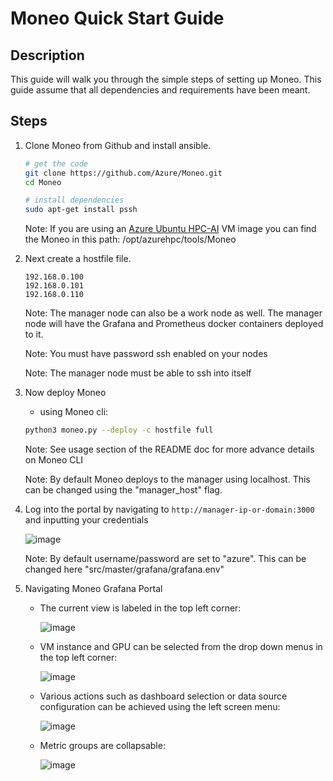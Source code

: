 Moneo Quick Start Guide
=====
Description
-----
This guide will walk you through the simple steps of setting up Moneo.
This guide assume that all dependencies and requirements have been meant.

Steps
-----
1. Clone Moneo from Github and install ansible. 
    ```sh
    # get the code
    git clone https://github.com/Azure/Moneo.git
    cd Moneo

    # install dependencies
    sudo apt-get install pssh
    ```
    Note: If you are using an [Azure Ubuntu HPC-AI](https://github.com/Azure/azhpc-images) VM image you can find the Moneo in this path: /opt/azurehpc/tools/Moneo

2. Next create a hostfile file.  
    ```hostfile
    192.168.0.100
    192.168.0.101
    192.168.0.110
    ```
    Note: The manager node can also be a work node as well. The manager node will have the Grafana and Prometheus docker containers deployed to it.
    
    Note: You must have password ssh enabled on your nodes
    
    Note: The manager node must be able to ssh into itself
    
3. Now deploy Moneo
    * using Moneo cli:
    ```sh 
    python3 moneo.py --deploy -c hostfile full
    ```
    Note: See usage section of the README doc for more advance details on Moneo CLI

    Note: By default Moneo deploys to the manager using localhost. This can be changed using the "manager_host" flag.

4. Log into the portal by navigating to `http://manager-ip-or-domain:3000` and inputting your credentials

    ![image](https://user-images.githubusercontent.com/70273488/173685955-dc51f7fc-da55-450b-b214-20d875e7687f.png)
    
    Note: By default username/password are set to "azure". This can be changed here "src/master/grafana/grafana.env"
 
5. Navigating Moneo Grafana Portal
    - The current view is labeled in the top left corner:
    
        ![image](https://user-images.githubusercontent.com/70273488/173687229-d1d64693-58d6-4874-a61c-c32af67e3fea.png)
    - VM instance and GPU can be selected from the drop down menus in the top left corner:

        ![image](https://user-images.githubusercontent.com/70273488/173687914-ee684e71-02a7-429e-abfa-046244e9eea0.png)
    - Various actions such as dashboard selection or data source configuration can be achieved using the left screen menu:

      ![image](https://user-images.githubusercontent.com/70273488/173689054-661bb442-4883-4f99-9147-b8307821a6b2.png)
    - Metric groups are collapsable:

      ![image](https://user-images.githubusercontent.com/70273488/173689514-e7532cfb-0b56-41ed-b9b9-1d71beaab123.png)

